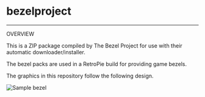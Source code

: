 # bezelproject

-------
OVERVIEW

This is a ZIP package compiled by The Bezel Project for use with their automatic downloader/installer.

The bezel packs are used in a RetroPie build for providing game bezels.

The graphics in this repository follow the following design.

![Sample bezel](https://github.com/thebezelproject/bezelproject-PCEngine/blob/master/retroarch/overlay/GameBezels/PCEngine/1943%20Kai%20(Japan).png?raw=true)
